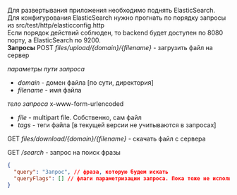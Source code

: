 Для развертывания приложения необходимо поднять ElasticSearch.  
Для конфигурования ElasticSearch нужно прогнать по порядку запросы из src/test/http/elasticconfig.http  
Если порядок действий соблюден, то backend будет доступен по 8080 порту, а ElasticSearch по 9200.  
**Запросы**
POST *files/upload/{domain}/{filename}* - загрузить файл на сервер

*параметры пути запроса*
* *domain* - домен файла [по сути, директория]
* *filename* - имя файла

*тело запроса* x-www-form-urlencoded
* *file* - multipart file. Собственно, сам файл
* *tags* - теги файла [в текущей версии не учитываются в запросах]

GET *files/download/{domain}/{filename}*  - скачать файл с сервера

GET */search* - запрос на поиск фразы
```json
{
  "query": "Запрос", // фраза, которую будем искать
  "queryFlags": [] // флаги параметризации запроса. Пока тоже не используются
}
```

